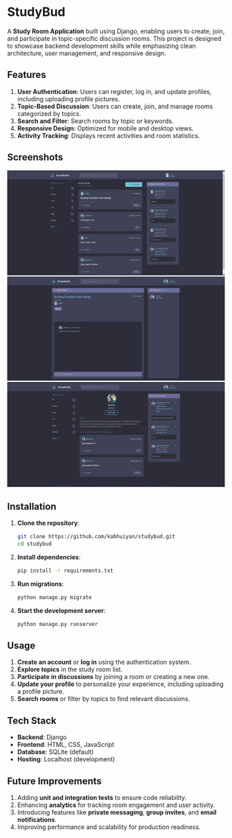 # StudyBud

A **Study Room Application** built using Django, enabling users to create, join, and participate in topic-specific discussion rooms. This project is designed to showcase backend development skills while emphasizing clean architecture, user management, and responsive design.

## Features

1. **User Authentication**: Users can register, log in, and update profiles, including uploading profile pictures.
2. **Topic-Based Discussion**: Users can create, join, and manage rooms categorized by topics.
3. **Search and Filter**: Search rooms by topic or keywords.
4. **Responsive Design**: Optimized for mobile and desktop views.
5. **Activity Tracking**: Displays recent activities and room statistics.

## Screenshots

![Home Page](./screenshots/home-page.png)
![Room View](./screenshots/room-view.png)
![Profile View](./screenshots/profile-view.png)

## Installation

1. **Clone the repository**:
   ```bash
   git clone https://github.com/kabhuiyan/studybud.git
   cd studybud

2. **Install dependencies**:

    ```bash
    pip install -r requirements.txt
    ```

3. **Run migrations**:

    ```bash
    python manage.py migrate
    ```

4. **Start the development server**:

    ```bash
    python manage.py runserver
    ```
## Usage

1. **Create an account** or **log in** using the authentication system.
2. **Explore topics** in the study room list.
3. **Participate in discussions** by joining a room or creating a new one.
4. **Update your profile** to personalize your experience, including uploading a profile picture.
5. **Search rooms** or filter by topics to find relevant discussions.

## Tech Stack

- **Backend**: Django
- **Frontend**: HTML, CSS, JavaScript
- **Database**: SQLite (default)
- **Hosting**: Localhost (development)

## Future Improvements

1. Adding **unit and integration tests** to ensure code reliability.
2. Enhancing **analytics** for tracking room engagement and user activity.
3. Introducing features like **private messaging**, **group invites**, and **email notifications**.
4. Improving performance and scalability for production readiness.

